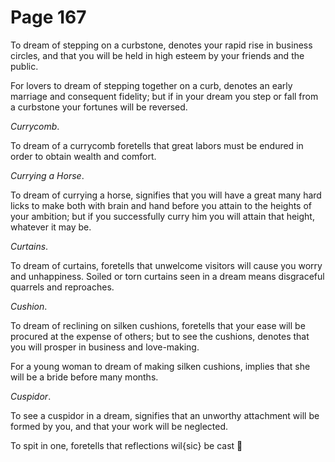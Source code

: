 # Page 167
To dream of stepping on a curbstone, denotes your rapid rise
in business circles, and that you will be held in high esteem
by your friends and the public.


For lovers to dream of stepping together on a curb, denotes an early
marriage and consequent fidelity; but if in your dream you step or fall
from a curbstone your fortunes will be reversed.


_Currycomb_.


To dream of a currycomb foretells that great labors must be endured
in order to obtain wealth and comfort.


_Currying a Horse_.


To dream of currying a horse, signifies that you will have a great many hard
licks to make both with brain and hand before you attain to the heights of
your ambition; but if you successfully curry him you will attain that height,
whatever it may be.


_Curtains_.


To dream of curtains, foretells that unwelcome visitors will cause
you worry and unhappiness. Soiled or torn curtains seen in a dream
means disgraceful quarrels and reproaches.


_Cushion_.


To dream of reclining on silken cushions, foretells that your ease
will be procured at the expense of others; but to see the cushions,
denotes that you will prosper in business and love-making.


For a young woman to dream of making silken cushions, implies that she
will be a bride before many months.


_Cuspidor_.


To see a cuspidor in a dream, signifies that an unworthy attachment
will be formed by you, and that your work will be neglected.


To spit in one, foretells that reflections wil{sic} be cast
